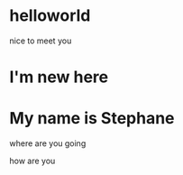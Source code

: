 # helloworld
nice to meet you
# I'm new here
# My name is Stephane



where are you going



how are you